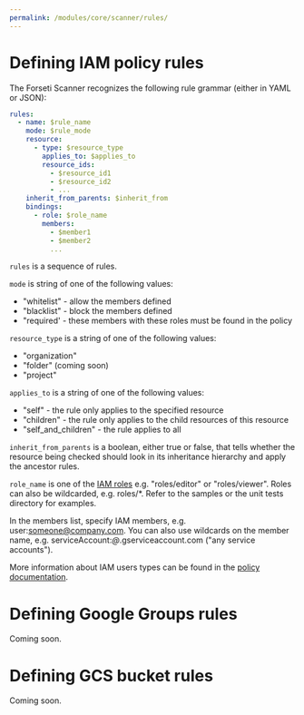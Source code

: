```yaml
---
permalink: /modules/core/scanner/rules/
---
```

# Defining IAM policy rules
The Forseti Scanner recognizes the following rule grammar (either in YAML or JSON):

```yaml
rules:
  - name: $rule_name
    mode: $rule_mode
    resource:
      - type: $resource_type
        applies_to: $applies_to
        resource_ids:
          - $resource_id1
          - $resource_id2
          - ...
    inherit_from_parents: $inherit_from
    bindings:
      - role: $role_name
        members:
          - $member1
          - $member2
          ...
```

`rules` is a sequence of rules.

`mode` is string of one of the following values:
 * "whitelist" - allow the members defined
 * "blacklist" - block the members defined
 * "required' - these members with these roles must be found in the policy

`resource_type` is a string of one of the following values:
 * "organization"
 * "folder" (coming soon)
 * "project"

`applies_to` is a string of one of the following values:
 * "self" - the rule only applies to the specified resource
 * "children" - the rule only applies to the child resources of this resource
 * "self_and_children" - the rule applies to all

`inherit_from_parents` is a boolean, either true or false, that tells whether the resource being checked should look in its inheritance hierarchy and apply the ancestor rules.

`role_name` is one of the [IAM roles](https://cloud.google.com/compute/docs/access/iam) e.g. "roles/editor" or "roles/viewer". Roles can also be wildcarded, e.g. roles/*. Refer to the samples or the unit tests directory for examples.

In the members list, specify IAM members, e.g. user:someone@company.com. You can also use wildcards on the member name, e.g. serviceAccount:*@*.gserviceaccount.com ("any service accounts").

More information about IAM users types can be found in the [policy documentation](https://cloud.google.com/iam/reference/rest/v1/Policy).

# Defining Google Groups rules
Coming soon.

# Defining GCS bucket rules
Coming soon.
